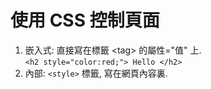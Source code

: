 # 使用 CSS 控制頁面

1. 嵌入式: 直接寫在標籤 &lt;tag&gt; 的屬性="值" 上.  
   ```<h2 style="color:red;"> Hello </h2>```
2. 內部: `<style>` 標籤, 寫在網頁內容裏. 
      


     
